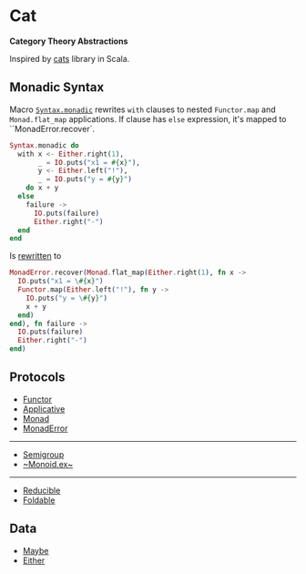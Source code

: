 # Cat

**Category Theory Abstractions**

Inspired by [cats](http://typelevel.org/cats/) library in Scala. 

## Monadic Syntax

Macro [`Syntax.monadic`](lib/cat/syntax/syntax.ex) rewrites `with` clauses
to nested `Functor.map` and `Monad.flat_map` applications.
If clause has `else` expression, it's mapped to ``MonadError.recover`.

```elixir
Syntax.monadic do
  with x <- Either.right(1),
       _ = IO.puts("x1 = #{x}"),
       y <- Either.left("!"),
       _ = IO.puts("y = #{y}")
    do x + y
  else
    failure ->
      IO.puts(failure)
      Either.right("-")
  end
end
```
Is [rewritten](test/syntax_monadic_test.exs) to
```elixir
MonadError.recover(Monad.flat_map(Either.right(1), fn x ->
  IO.puts("x1 = \#{x}")
  Functor.map(Either.left("!"), fn y ->
    IO.puts("y = \#{y}")
    x + y
  end)
end), fn failure ->
  IO.puts(failure)
  Either.right("-")
end)
```

## Protocols

* [Functor](lib/cat/protocols/functor.ex)
* [Applicative](lib/cat/protocols/applicative.ex)
* [Monad](lib/cat/protocols/monad.ex)
* [MonadError](lib/cat/protocols/monad_error.ex)
-----
* [Semigroup](lib/cat/protocols/semigroup.ex)
* [~Monoid.ex~](lib/cat/protocols/monoid.ex)
-----
* [Reducible](lib/cat/protocols/reducible.ex)
* [Foldable](lib/cat/protocols/foldable.ex)

## Data
* [Maybe](lib/cat/data/maybe.ex)
* [Either](lib/cat/data/either.ex)
